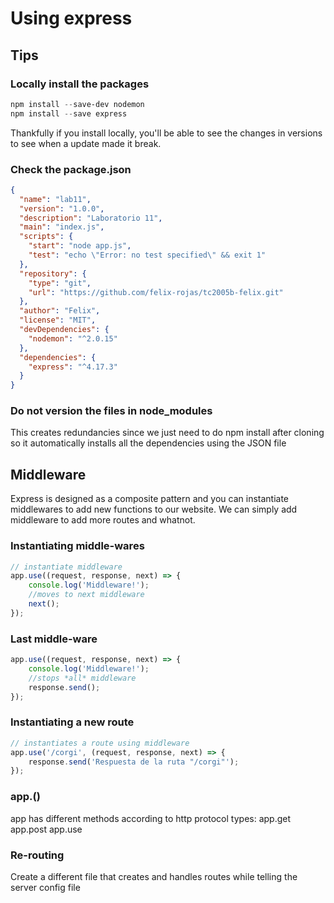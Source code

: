 # Using express

## Tips

### Locally install the packages

```powershell
npm install --save-dev nodemon
npm install --save express
```

Thankfully if you install locally, you'll be able to see the changes in versions to see when a update made it break.

### Check the package.json

```json
{
  "name": "lab11",
  "version": "1.0.0",
  "description": "Laboratorio 11",
  "main": "index.js",
  "scripts": {
    "start": "node app.js",
    "test": "echo \"Error: no test specified\" && exit 1"
  },
  "repository": {
    "type": "git",
    "url": "https://github.com/felix-rojas/tc2005b-felix.git"
  },
  "author": "Felix",
  "license": "MIT",
  "devDependencies": {
    "nodemon": "^2.0.15"
  },
  "dependencies": {
    "express": "^4.17.3"
  }
}
```

### Do not version the files in node_modules

This creates redundancies since we just need to do npm install after cloning so it automatically installs all the dependencies using the JSON file

## Middleware

Express is designed as a composite pattern and you can instantiate middlewares to add new functions to our website. We can simply add middleware to add more routes and whatnot.

### Instantiating middle-wares

``` js
// instantiate middleware
app.use((request, response, next) => {
    console.log('Middleware!');
    //moves to next middleware
    next(); 
});
```

### Last middle-ware

``` js
app.use((request, response, next) => {
    console.log('Middleware!');
    //stops *all* middleware
    response.send(); 
});
```

### Instantiating a new route

``` js
// instantiates a route using middleware
app.use('/corgi', (request, response, next) => {
    response.send('Respuesta de la ruta "/corgi"'); 
});
```

### app.()

app has different methods according to http protocol types:
app.get
app.post
app.use

### Re-routing

Create a different file that creates and handles routes while telling the server config file
